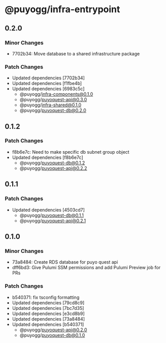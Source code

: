 # @puyogg/infra-entrypoint

## 0.2.0

### Minor Changes

- 7702b34: Move database to a shared infrastructure package

### Patch Changes

- Updated dependencies [7702b34]
- Updated dependencies [f1fbe4b]
- Updated dependencies [6983c5c]
  - @puyogg/infra-components@0.1.0
  - @puyogg/puyoquest-api@0.3.0
  - @puyogg/infra-shared@0.1.0
  - @puyogg/puyoquest-db@0.2.0

## 0.1.2

### Patch Changes

- f8b6e7c: Need to make specific db subnet group object
- Updated dependencies [f8b6e7c]
  - @puyogg/puyoquest-db@0.1.2
  - @puyogg/puyoquest-api@0.2.2

## 0.1.1

### Patch Changes

- Updated dependencies [4503cd7]
  - @puyogg/puyoquest-db@0.1.1
  - @puyogg/puyoquest-api@0.2.1

## 0.1.0

### Minor Changes

- 73a8484: Create RDS database for puyo quest api
- dff6bd3: Give Pulumi SSM permissions and add Pulumi Preview job for PRs

### Patch Changes

- b540371: fix tsconfig formatting
- Updated dependencies [79cd8c9]
- Updated dependencies [7bc7d35]
- Updated dependencies [e3cd8b9]
- Updated dependencies [73a8484]
- Updated dependencies [b540371]
  - @puyogg/puyoquest-api@0.2.0
  - @puyogg/puyoquest-db@0.1.0

